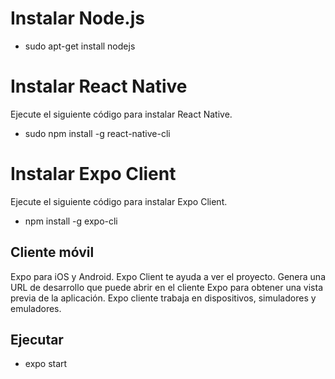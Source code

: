 Instalar Node.js
===================
- sudo apt-get install nodejs

Instalar React Native
===================
Ejecute el siguiente código para instalar React Native.
- sudo npm install -g react-native-cli

Instalar Expo Client
===================
Ejecute el siguiente código para instalar Expo Client.
- npm install -g expo-cli

Cliente móvil
------------
Expo para iOS y Android.
Expo Client te ayuda a ver el proyecto. Genera una URL de desarrollo que puede abrir en el cliente Expo para obtener una vista previa de la aplicación. Expo cliente trabaja en dispositivos, simuladores y emuladores.

Ejecutar
------------
- expo start
